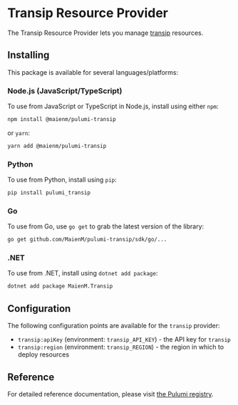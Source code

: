 # Transip Resource Provider

The Transip Resource Provider lets you manage [transip](https://www.pulumi.com/registry/packages/transip/) resources.

## Installing

This package is available for several languages/platforms:

### Node.js (JavaScript/TypeScript)

To use from JavaScript or TypeScript in Node.js, install using either `npm`:

```bash
npm install @maienm/pulumi-transip
```

or `yarn`:

```bash
yarn add @maienm/pulumi-transip
```

### Python

To use from Python, install using `pip`:

```bash
pip install pulumi_transip
```

### Go

To use from Go, use `go get` to grab the latest version of the library:

```bash
go get github.com/MaienM/pulumi-transip/sdk/go/...
```

### .NET

To use from .NET, install using `dotnet add package`:

```bash
dotnet add package MaienM.Transip
```

## Configuration

The following configuration points are available for the `transip` provider:

- `transip:apiKey` (environment: `transip_API_KEY`) - the API key for `transip`
- `transip:region` (environment: `transip_REGION`) - the region in which to deploy resources

## Reference

For detailed reference documentation, please visit [the Pulumi registry](https://www.pulumi.com/registry/packages/transip/api-docs/).
